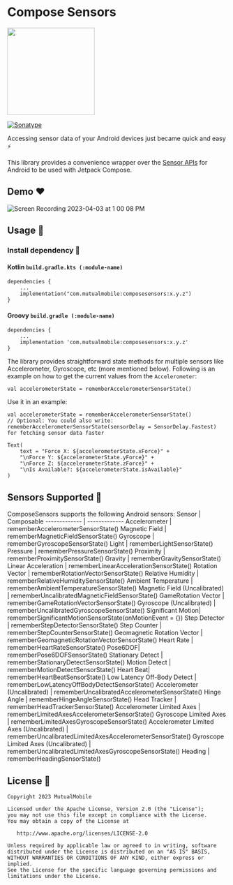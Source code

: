 # Compose Sensors
<img src="https://raw.githubusercontent.com/mutualmobile/ComposeSensors/main/art/thumnail.png" width=200 />

[![Sonatype](https://img.shields.io/nexus/r/com.mutualmobile/composesensors?server=https%3A%2F%2Foss.sonatype.org%2F)](https://oss.sonatype.org/#nexus-search;gav~com.mutualmobile~composesensors~~~)

Accessing sensor data of your Android devices just became quick and easy ⚡️

This library provides a convenience wrapper over the [Sensor APIs](https://developer.android.com/guide/topics/sensors/sensors_overview) for Android to be used with Jetpack Compose.

## Demo ❤️
![Screen Recording 2023-04-03 at 1 00 08 PM](https://user-images.githubusercontent.com/89389061/229441943-6339d18f-c704-4d92-9fe8-28c2fd94fdeb.gif)

## Usage 🚀
### Install dependency 📲
#### Kotlin `build.gradle.kts (:module-name)`
```
dependencies {
    ...
    implementation("com.mutualmobile:composesensors:x.y.z")
}
```
#### Groovy `build.gradle (:module-name)`
```
dependencies {
    ...
    implementation 'com.mutualmobile:composesensors:x.y.z'
}
```

The library provides straightforward state methods for multiple sensors like Accelerometer, Gyroscope, etc (more mentioned below). Following is an example on how to get the current values from the `Accelerometer`:
```
val accelerometerState = rememberAccelerometerSensorState()
```
Use it in an example:
```
val accelerometerState = rememberAccelerometerSensorState()
// Optional: You could also write: rememberAccelerometerSensorState(sensorDelay = SensorDelay.Fastest) for fetching sensor data faster

Text(
    text = "Force X: ${accelerometerState.xForce}" +
    "\nForce Y: ${accelerometerState.yForce}" +
    "\nForce Z: ${accelerometerState.zForce}" +
    "\nIs Available?: ${accelerometerState.isAvailable}"
)
```

## Sensors Supported 📱
ComposeSensors supports the following Android sensors:
Sensor | Composable
------------- | -------------
Accelerometer | rememberAccelerometerSensorState()
Magnetic Field | rememberMagneticFieldSensorState()
Gyroscope | rememberGyroscopeSensorState()
Light  | rememberLightSensorState()
Pressure | rememberPressureSensorState()
Proximity | rememberProximitySensorState()
Gravity | rememberGravitySensorState()
Linear Acceleration | rememberLinearAccelerationSensorState()
Rotation Vector | rememberRotationVectorSensorState()
Relative Humidity | rememberRelativeHumiditySensorState()
Ambient Temperature | rememberAmbientTemperatureSensorState()
Magnetic Field (Uncalibrated)️ | rememberUncalibratedMagneticFieldSensorState()
GameRotation Vector | rememberGameRotationVectorSensorState()
Gyroscope (Uncalibrated) | rememberUncalibratedGyroscopeSensorState()
Significant Motion| rememberSignificantMotionSensorState(onMotionEvent = {})
Step Detector | rememberStepDetectorSensorState()
Step Counter | rememberStepCounterSensorState()
Geomagnetic Rotation Vector | rememberGeomagneticRotationVectorSensorState()
Heart Rate | rememberHeartRateSensorState()
Pose6DOF| rememberPose6DOFSensorState()
Stationary Detect | rememberStationaryDetectSensorState()
Motion Detect | rememberMotionDetectSensorState()
Heart Beat| rememberHeartBeatSensorState()
Low Latency Off-Body Detect | rememberLowLatencyOffBodyDetectSensorState()
Accelerometer (Uncalibrated) | rememberUncalibratedAccelerometerSensorState()
Hinge Angle | rememberHingeAngleSensorState()
Head Tracker | rememberHeadTrackerSensorState()
Accelerometer Limited Axes | rememberLimitedAxesAccelerometerSensorState()
Gyroscope Limited Axes | rememberLimitedAxesGyroscopeSensorState()
Accelerometer Limited Axes (Uncalibrated) | rememberUncalibratedLimitedAxesAccelerometerSensorState()
Gyroscope Limited Axes (Uncalibrated) | rememberUncalibratedLimitedAxesGyroscopeSensorState()
Heading | rememberHeadingSensorState()

## License 🔖
```
Copyright 2023 MutualMobile

Licensed under the Apache License, Version 2.0 (the "License");
you may not use this file except in compliance with the License.
You may obtain a copy of the License at

   http://www.apache.org/licenses/LICENSE-2.0

Unless required by applicable law or agreed to in writing, software
distributed under the License is distributed on an "AS IS" BASIS,
WITHOUT WARRANTIES OR CONDITIONS OF ANY KIND, either express or implied.
See the License for the specific language governing permissions and
limitations under the License.
```
